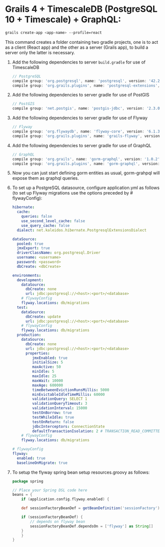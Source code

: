 # Grails 4 + TimescaleDB (PostgreSQL 10 + Timescale) + GraphQL:
```bash 
grails create-app <app-name> --profile=react
```

This command creates a folder containing two gradle projects, one is to act as a client (React app) and the other as a server (Grails app), to build a server only the latter is necessary.

1. Add the following dependencies to server `build.gradle` for use of TimescaleDB

	```gradle
	// PostgreSQL
	compile group: 'org.postgresql', name: 'postgresql', version: '42.2.9'
	compile group: 'org.grails.plugins', name: 'postgresql-extensions', version: '7.0.0'
	```

2. Add the following dependencies to server gradle for use of PostGIS

	```gradle
	// PostGIS
	compile group: 'net.postgis', name: 'postgis-jdbc', version: '2.3.0'
	```
	    
3. Add the following dependencies to server gradle for use of Flyway

	```gradle
	// Flyway
	compile group: 'org.flywaydb', name: 'flyway-core', version: '6.1.3'
	compile group: 'org.grails.plugins', name: 'grails-flyway', version: '0.2'
	```

4. Add the following dependencies to server gradle for use of GraphQL

	```gradle
	// GraphQL
	compile group: 'org.grails', name: 'gorm-graphql', version: '1.0.2'
	compile group: 'org.grails.plugins', name: 'gorm-graphql', version: '1.0.2'
	```

5. Now you can just start defining gorm entities as usual, gorm-grahpql will expose them as graphql queries.

6. To set up a PostgreSQL datasource, configure application.yml as follows (to set up Flyway migrations use the options preceded by # flywayConfig):

	```yml
	hibernate:
	  cache:
	    queries: false
	    use_second_level_cache: false
	    use_query_cache: false
	  dialect: net.kaleidos.hibernate.PostgresqlExtensionsDialect
	
	dataSource:
	  pooled: true
	  jmxExport: true
	  driverClassName: org.postgresql.Driver
	  username: <username>
	  password: <password>
	  dbCreate: <dbCreate>
	
	environments:
	  development:
	    dataSource:
	      dbCreate: none
	      url: jdbc:postgresql://<host>:<port>/<database>
	    # flywayConfig
	    flyway.locations: db/migrations
	  test:
	    dataSource:
	      dbCreate: update
	      url: jdbc:postgresql://<host>:<port>/<database>
	    # flywayConfig
	    flyway.locations: db/migrations
	  production:
	    dataSource:
	      dbCreate: none
	      url: jdbc:postgresql://<host>:<port>/<database>
	      properties:
	         jmxEnabled: true
	         initialSize: 5
	         maxActive: 50
	         minIdle: 5
	         maxIdle: 25
	         maxWait: 10000
	         maxAge: 600000
	         timeBetweenEvictionRunsMillis: 5000
	         minEvictableIdleTimeMillis: 60000
	         validationQuery: SELECT 1
	         validationQueryTimeout: 3
	         validationInterval: 15000
	         testOnBorrow: true
	         testWhileIdle: true
	         testOnReturn: false
	         jdbcInterceptors: ConnectionState
	         defaultTransactionIsolation: 2 # TRANSACTION_READ_COMMITTED
	    # flywayConfig
	    flyway.locations: db/migrations

	# flywayConfig
	flyway:
	  enabled: true
	  baselineOnMigrate: true
	```

7. To setup the flyway spring bean setup resources.groovy as follows:

	```groovy
	package spring
	
	// Place your Spring DSL code here
	beans = {
	    if (application.config.flyway.enabled) {

		def sessionFactoryBeanDef = getBeanDefinition('sessionFactory')

		if (sessionFactoryBeanDef) {
		    // depends on flyway bean
		    sessionFactoryBeanDef.dependsOn = ['flyway'] as String[]
		}
	    }
	}
	```
